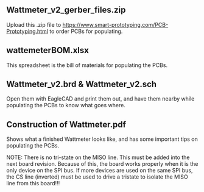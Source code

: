 Wattmeter_v2_gerber_files.zip
------------------------------
Upload this .zip file to https://www.smart-prototyping.com/PCB-Prototyping.html to order PCBs for populating.



wattemeterBOM.xlsx
-------------------
This spreadsheet is the bill of materials for populating the PCBs.



Wattmeter_v2.brd & Wattmeter_v2.sch
------------------------------------
Open them with EagleCAD and print them out, and have them nearby while populating the PCBs to know what goes where.



Construction of Wattmeter.pdf
-----------------------------
Shows what a finished Wattmeter looks like, and has some important tips on populating the PCBs.  

NOTE: There is no tri-state on the MISO line.  This must be added into the next board revision.  Because of this, the board works properly when it is the only device on the SPI bus.  If more devices are used on the same SPI bus, the CS line (inverted) must be used to drive a tristate to isolate the MISO line from this board!!! 

